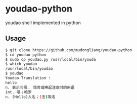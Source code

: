# youdao-python
youdao shell implemented in python

## Usage

```sh
$ git clone https://github.com/mudongliang/youdao-python
$ cd youdao-python
$ sudo cp youdao.py /usr/local/bin/youda
$ which youdao 
/usr/local/bin/youdao
$ youdao
Youdao Translation :
hello
n. 表示问候， 惊奇或唤起注意时的用语
int. 喂；哈罗
n. (Hello)人名；(法)埃洛
```
